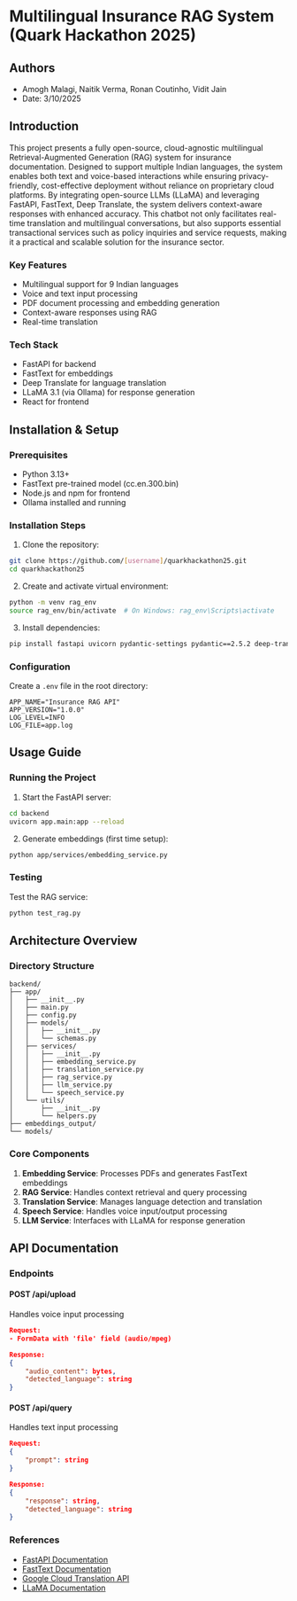 # Multilingual Insurance RAG System (Quark Hackathon 2025)

## Authors
- Amogh Malagi, Naitik Verma, Ronan Coutinho, Vidit Jain
- Date: 3/10/2025

## Introduction
This project presents a fully open-source, cloud-agnostic multilingual Retrieval-Augmented Generation (RAG) system for insurance documentation. Designed to support multiple Indian languages, the system enables both text and voice-based interactions while ensuring privacy-friendly, cost-effective deployment without reliance on proprietary cloud platforms.
By integrating open-source LLMs (LLaMA) and leveraging FastAPI, FastText, Deep Translate, the system delivers context-aware responses with enhanced accuracy.
This chatbot not only facilitates real-time translation and multilingual conversations, but also supports essential transactional services such as policy inquiries and service requests, making it a practical and scalable solution for the insurance sector.

### Key Features
- Multilingual support for 9 Indian languages
- Voice and text input processing
- PDF document processing and embedding generation
- Context-aware responses using RAG
- Real-time translation

### Tech Stack
- FastAPI for backend
- FastText for embeddings
- Deep Translate for language translation
- LLaMA 3.1 (via Ollama) for response generation
- React for frontend

## Installation & Setup

### Prerequisites
- Python 3.13+
- FastText pre-trained model (cc.en.300.bin)
- Node.js and npm for frontend
- Ollama installed and running

### Installation Steps
1. Clone the repository:
```bash
git clone https://github.com/[username]/quarkhackathon25.git
cd quarkhackathon25
```

2. Create and activate virtual environment:
```bash
python -m venv rag_env
source rag_env/bin/activate  # On Windows: rag_env\Scripts\activate
```

3. Install dependencies:
```bash
pip install fastapi uvicorn pydantic-settings pydantic==2.5.2 deep-translator langdetect PyPDF2 numpy pandas tqdm nltk scikit-learn
```

### Configuration
Create a `.env` file in the root directory:
```env
APP_NAME="Insurance RAG API"
APP_VERSION="1.0.0"
LOG_LEVEL=INFO
LOG_FILE=app.log
```

## Usage Guide

### Running the Project
1. Start the FastAPI server:
```bash
cd backend
uvicorn app.main:app --reload
```

2. Generate embeddings (first time setup):
```bash
python app/services/embedding_service.py
```

### Testing
Test the RAG service:
```bash
python test_rag.py
```

## Architecture Overview

### Directory Structure
```
backend/
├── app/
│   ├── __init__.py
│   ├── main.py
│   ├── config.py
│   ├── models/
│   │   ├── __init__.py
│   │   └── schemas.py
│   ├── services/
│   │   ├── __init__.py
│   │   ├── embedding_service.py
│   │   ├── translation_service.py
│   │   ├── rag_service.py
│   │   ├── llm_service.py
│   │   └── speech_service.py
│   └── utils/
│       ├── __init__.py
│       └── helpers.py
├── embeddings_output/
└── models/
```

### Core Components
1. **Embedding Service**: Processes PDFs and generates FastText embeddings
2. **RAG Service**: Handles context retrieval and query processing
3. **Translation Service**: Manages language detection and translation
4. **Speech Service**: Handles voice input/output processing
5. **LLM Service**: Interfaces with LLaMA for response generation

## API Documentation

### Endpoints

#### POST /api/upload
Handles voice input processing
```json
Request:
- FormData with 'file' field (audio/mpeg)

Response:
{
    "audio_content": bytes,
    "detected_language": string
}
```

#### POST /api/query
Handles text input processing
```json
Request:
{
    "prompt": string
}

Response:
{
    "response": string,
    "detected_language": string
}
```

### References
- [FastAPI Documentation](https://fastapi.tiangolo.com/)
- [FastText Documentation](https://fasttext.cc/)
- [Google Cloud Translation API](https://cloud.google.com/translate)
- [LLaMA Documentation](https://github.com/facebookresearch/llama)
